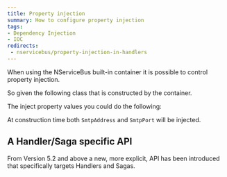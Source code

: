 ```yaml
---
title: Property injection
summary: How to configure property injection
tags: 
- Dependency Injection
- IOC
redirects:
 - nservicebus/property-injection-in-handlers
---
```


When using the NServiceBus built-in container it is possible to control property injection.

So given the following class that is constructed by the container.

<!-- import PropertyInjectionWithHandler --> 

The inject property values you could do the following:

<!-- import ConfigurePropertyInjectionForHandlerBefore --> 

At construction time both `SmtpAddress` and `SmtpPort` will be injected.


## A Handler/Saga specific API

From Version 5.2 and above a new, more explicit, API has been introduced that specifically targets Handlers and Sagas.

<!-- import ConfigurePropertyInjectionForHandler --> 
